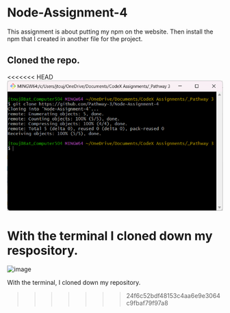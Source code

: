 # Node-Assignment-4

This assignment is about putting my npm on the website. Then install the npm that I created in another file for the project.

## Cloned the repo.
<<<<<<< HEAD
![alt text](image.png)

With the terminal I cloned down my respository.
=======
![image](https://github.com/Pathway-3/Node-Assignment-4/assets/146011829/45ef8fad-1078-4657-b354-8315effcef93)

With the terminal, I cloned down my repository.
>>>>>>> 24f6c52bdf48153c4aa6e9e3064c9fbaf79f97a8



